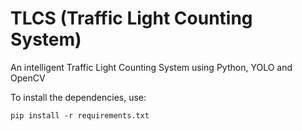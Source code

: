 # TLCS (Traffic Light Counting System)
An intelligent Traffic Light Counting System using Python, YOLO and OpenCV

To install the dependencies, use:
```
pip install -r requirements.txt
```
